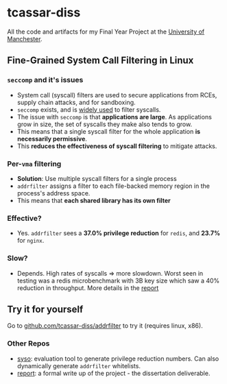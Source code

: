 # tcassar-diss

All the code and artifacts for my Final Year Project at the [University of Manchester](https://www.manchester.ac.uk/).

## Fine-Grained System Call Filtering in Linux

### `seccomp` and it's issues

- System call (syscall) filters are used to secure applications from RCEs,
  supply chain attacks, and for sandboxing.
- `seccomp` exists, and is [widely used](https://en.wikipedia.org/wiki/Seccomp)
  to filter syscalls.
- The issue with `seccomp` is that **applications are large**. As applications
  grow in size, the set of syscalls they make also tends to grow.
- This means that a single syscall filter for the whole application **is
  necessarily permissive**.
- This **reduces the effectiveness of syscall filtering** to mitigate attacks.

### Per-`vma` filtering

- **Solution**: Use multiple syscall filters for a single process
- `addrfilter` assigns a filter to each file-backed memory region in the
  process's address space.
- This means that **each shared library has its own filter**

### Effective?

- Yes. `addrfilter` sees a **37.0% privilege reduction** for `redis`, and
  **23.7%** for `nginx`.

### Slow?
- Depends. High rates of syscalls => more slowdown.
  Worst seen in testing was a redis microbenchmark with 3B key size which saw a
  40% reduction in throughput. More details in the
  [report](https://www.github.com/tcassar-diss/report)

## Try it for yourself

Go to [github.com/tcassar-diss/addrfilter](https://www.github.com/tcassar-diss/addrfilter) to try it (requires linux, x86).

### Other Repos

- [syso](https://www.github.com/tcassar-diss/syso): evaluation tool to generate
  privilege reduction numbers. Can also dynamically generate `addrfilter`
  whitelists.
- [report](https://www.github.com/tcassar-diss/report): a formal write up of the
  project - the dissertation deliverable.
